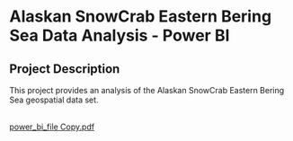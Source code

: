 # Alaskan SnowCrab Eastern Bering Sea Data Analysis - Power BI

## Project Description
This project provides an analysis of the Alaskan SnowCrab Eastern Bering Sea geospatial data set.
<br></br>

[power_bi_file Copy.pdf](https://github.com/shwcl/Alaskan_SnowCrab-Eastern-Bering-Sea_Geospatial_Data-PowerBI/files/15199988/power_bi_file.Copy.pdf)
